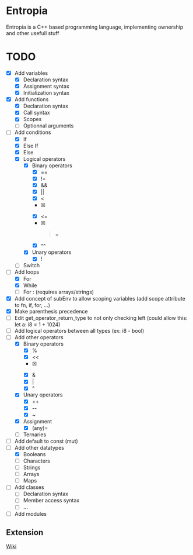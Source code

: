 # Entropia
Entropia is a C++ based programming language, implementing ownership and other usefull stuff

# TODO

- [x] Add variables
  - [x] Declaration syntax
  - [x] Assignment syntax
  - [x] Initialization syntax
- [x] Add functions
  - [x] Declaration syntax
  - [x] Call syntax
  - [x] Scopes
  - [ ] Optionnal arguments
- [ ] Add conditions
  - [x] If
  - [x] Else If
  - [x] Else
  - [x] Logical operators
    - [x] Binary operators
      - [x] ==
      - [x] !=
      - [x] &&
      - [x] ||
      - [x] <
      - [x] >
      - [x] <=
      - [x] >=
      - [x] ^^
    - [x] Unary operators
      - [x] !
  - [ ] Switch
- [ ] Add loops
  - [x] For
  - [x] While
  - [ ] For : (requires arrays/strings)
- [x] Add concept of subEnv to allow scoping variables (add scope attribute to fn, if, for, ...)
- [x] Make parenthesis precedence
- [ ] Edit get_operator_return_type to not only checking left (could allow this: let a: i8 = 1 + 1024)
- [ ] Add logical operators between all types (ex: i8 - bool)
- [ ] Add other operators
  - [x] Binary operators
    - [x] %
    - [x] <<
    - [x] >>
    - [x] &
    - [x] |
    - [x] ^
  - [x] Unary operators
    - [x] ++
    - [x] --
    - [x] ~
  - [x] Assignment
    - [x] (any)=
  - [ ] Ternaries
- [ ] Add default to const (mut)
- [ ] Add other datatypes
  - [x] Booleans
  - [ ] Characters
  - [ ] Strings
  - [ ] Arrays
  - [ ] Maps
- [ ] Add classes
  - [ ] Declaration syntax
  - [ ] Member access syntax
  - [ ] ...
- [ ] Add modules

## Extension

[Wiki][wiki_lnk]



[wiki_lnk]: https://code.visualstudio.com/api/get-started/your-first-extension